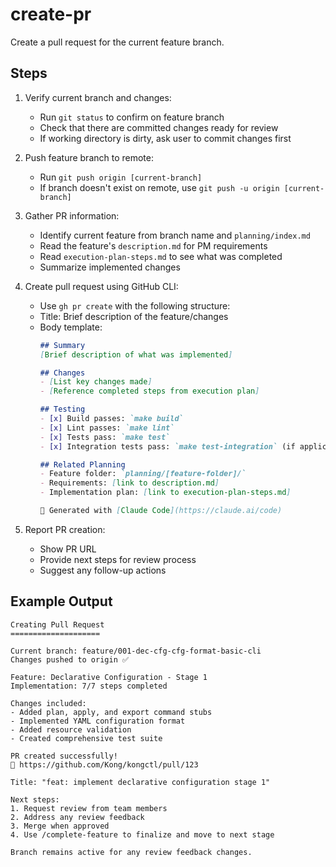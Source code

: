 # create-pr

Create a pull request for the current feature branch.

## Steps

1. Verify current branch and changes:
   - Run `git status` to confirm on feature branch
   - Check that there are committed changes ready for review
   - If working directory is dirty, ask user to commit changes first

2. Push feature branch to remote:
   - Run `git push origin [current-branch]`
   - If branch doesn't exist on remote, use `git push -u origin [current-branch]`

3. Gather PR information:
   - Identify current feature from branch name and `planning/index.md`
   - Read the feature's `description.md` for PM requirements
   - Read `execution-plan-steps.md` to see what was completed
   - Summarize implemented changes

4. Create pull request using GitHub CLI:
   - Use `gh pr create` with the following structure:
   - Title: Brief description of the feature/changes
   - Body template:
     ```markdown
     ## Summary
     [Brief description of what was implemented]
     
     ## Changes
     - [List key changes made]
     - [Reference completed steps from execution plan]
     
     ## Testing
     - [x] Build passes: `make build`
     - [x] Lint passes: `make lint`
     - [x] Tests pass: `make test`
     - [x] Integration tests pass: `make test-integration` (if applicable)
     
     ## Related Planning
     - Feature folder: `planning/[feature-folder]/`
     - Requirements: [link to description.md]
     - Implementation plan: [link to execution-plan-steps.md]
     
     🤖 Generated with [Claude Code](https://claude.ai/code)
     ```

5. Report PR creation:
   - Show PR URL
   - Provide next steps for review process
   - Suggest any follow-up actions

## Example Output

```
Creating Pull Request
====================

Current branch: feature/001-dec-cfg-cfg-format-basic-cli
Changes pushed to origin ✅

Feature: Declarative Configuration - Stage 1
Implementation: 7/7 steps completed

Changes included:
- Added plan, apply, and export command stubs
- Implemented YAML configuration format
- Added resource validation
- Created comprehensive test suite

PR created successfully!
🔗 https://github.com/Kong/kongctl/pull/123

Title: "feat: implement declarative configuration stage 1"

Next steps:
1. Request review from team members
2. Address any review feedback
3. Merge when approved
4. Use /complete-feature to finalize and move to next stage

Branch remains active for any review feedback changes.
```
